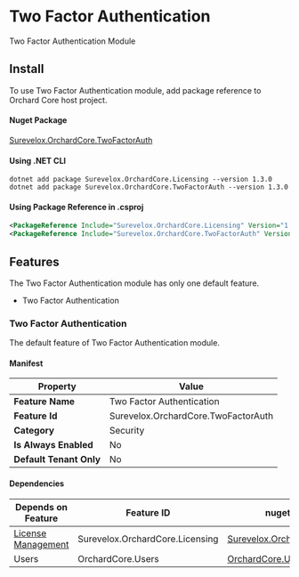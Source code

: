 # Two Factor Authentication
Two Factor Authentication Module 

## Install
To use Two Factor Authentication module, add package reference to Orchard Core host project.

#### Nuget Package

[Surevelox.OrchardCore.TwoFactorAuth](https://www.nuget.org/packages/Surevelox.OrchardCore.TwoFactorAuth)


#### Using .NET CLI

```dotnetcli
dotnet add package Surevelox.OrchardCore.Licensing --version 1.3.0
dotnet add package Surevelox.OrchardCore.TwoFactorAuth --version 1.3.0
```
#### Using Package Reference in .csproj

```xml
<PackageReference Include="Surevelox.OrchardCore.Licensing" Version="1.3" />
<PackageReference Include="Surevelox.OrchardCore.TwoFactorAuth" Version="1.3" />
```


## Features 

The Two Factor Authentication module has only one default feature. 

- Two Factor Authentication

### Two Factor Authentication
The default feature of Two Factor Authentication module. 

#### Manifest

|Property|Value|
|-|-|
|**Feature Name**|Two Factor Authentication|
|**Feature Id**|Surevelox.OrchardCore.TwoFactorAuth|
|**Category**|Security|
|**Is Always Enabled**|No|
|**Default Tenant Only**|No|


#### Dependencies
|Depends on Feature| Feature ID |nuget package|
|-|-|-|
|[License Management](licensing)|Surevelox.OrchardCore.Licensing|[Surevelox.OrchardCore.Licensing](https://www.nuget.org/packages/Surevelox.OrchardCore.Licensing)|
|Users|OrchardCore.Users|[OrchardCore.Users](https://www.nuget.org/packages/OrchardCore.Users)|

